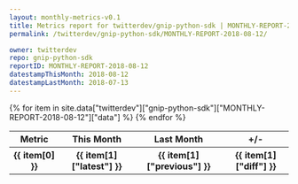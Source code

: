 ```yaml
---
layout: monthly-metrics-v0.1
title: Metrics report for twitterdev/gnip-python-sdk | MONTHLY-REPORT-2018-08-12 | 2018-08-12
permalink: /twitterdev/gnip-python-sdk/MONTHLY-REPORT-2018-08-12/

owner: twitterdev
repo: gnip-python-sdk
reportID: MONTHLY-REPORT-2018-08-12
datestampThisMonth: 2018-08-12
datestampLastMonth: 2018-07-13
---
```


<table style="width: 100%">
    <tr>
        <th>Metric</th>
        <th>This Month</th>
        <th>Last Month</th>
        <th>+/-</th>
    </tr>
    {% for item in site.data["twitterdev"]["gnip-python-sdk"]["MONTHLY-REPORT-2018-08-12"]["data"] %}
    <tr>
        <th>{{ item[0] }}</th>
        <th>{{ item[1]["latest"] }}</th>
        <th>{{ item[1]["previous"] }}</th>
        <th>{{ item[1]["diff"] }}</th>
    </tr>
    {% endfor %}
</table>
